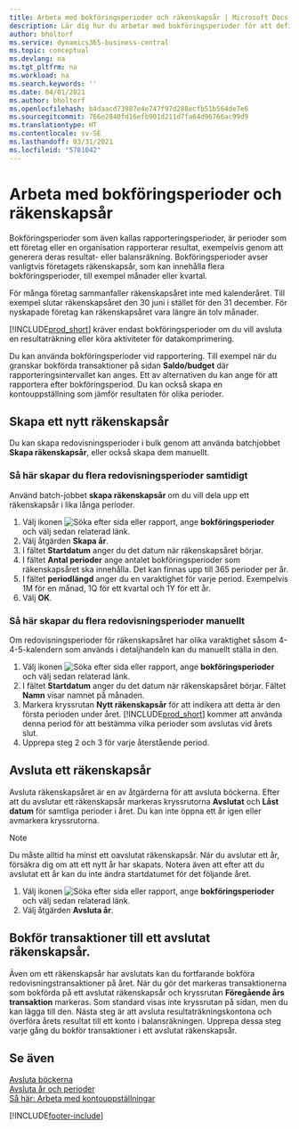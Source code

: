 ```yaml
---
title: Arbeta med bokföringsperioder och räkenskapsår | Microsoft Docs
description: Lär dig hur du arbetar med bokföringsperioder för att definiera när företaget rapporterar resultat.
author: bholtorf
ms.service: dynamics365-business-central
ms.topic: conceptual
ms.devlang: na
ms.tgt_pltfrm: na
ms.workload: na
ms.search.keywords: ''
ms.date: 04/01/2021
ms.author: bholtorf
ms.openlocfilehash: b4daacd73987e4e747f97d288ecfb51b564de7e6
ms.sourcegitcommit: 766e2840fd16efb901d211d7fa64d96766ac99d9
ms.translationtype: HT
ms.contentlocale: sv-SE
ms.lasthandoff: 03/31/2021
ms.locfileid: "5781042"
---
```

# <a name="working-with-accounting-periods-and-fiscal-years"></a>Arbeta med bokföringsperioder och räkenskapsår

Bokföringsperioder som även kallas rapporteringsperioder, är perioder som ett företag eller en organisation rapporterar resultat, exempelvis genom att generera deras resultat- eller balansräkning. Bokföringsperioder avser vanligtvis företagets räkenskapsår, som kan innehålla flera bokföringsperioder, till exempel månader eller kvartal.

För många företag sammanfaller räkenskapsåret inte med kalenderåret. Till exempel slutar räkenskapsåret den 30 juni i stället för den 31 december. För nyskapade företag kan räkenskapsåret vara längre än tolv månader.  

[!INCLUDE[prod_short](includes/prod_short.md)] kräver endast bokföringsperioder om du vill avsluta en resultaträkning eller köra aktiviteter för datakomprimering. 

Du kan använda bokföringsperioder vid rapportering. Till exempel när du granskar bokförda transaktioner på sidan **Saldo/budget** där rapporteringsintervallet kan anges. Ett av alternativen du kan ange för att rapportera efter bokföringsperiod. Du kan också skapa en kontouppställning som jämför resultaten för olika perioder.

## <a name="creating-a-new-fiscal-year"></a>Skapa ett nytt räkenskapsår

Du kan skapa redovisningsperioder i bulk genom att använda batchjobbet **Skapa räkenskapsår**, eller också skapa dem manuellt.

### <a name="how-to-create-accounting-periods-in-bulk"></a>Så här skapar du flera redovisningsperioder samtidigt

Använd batch-jobbet **skapa räkenskapsår** om du vill dela upp ett räkenskapsår i lika långa perioder.  

1. Välj ikonen ![Söka efter sida eller rapport](media/ui-search/search_small.png "Ikonen Sök efter sida eller rapport"), ange **bokföringsperioder** och välj sedan relaterad länk.  
2. Välj åtgärden **Skapa år**.  <!--What about the Scheduling option? Should we mention that? There's also the Report Output Type field...-->
3. I fältet **Startdatum** anger du det datum när räkenskapsåret börjar.  
4. I fältet **Antal perioder** ange antalet bokföringsperioder som räkenskapsåret ska innehålla. Det kan finnas upp till 365 perioder per år.  
5. I fältet **periodlängd** anger du en varaktighet för varje period. Exempelvis 1M för en månad, 1Q för ett kvartal och 1Y för ett år.  
6. Välj **OK**.  

### <a name="how-to-create-accounting-periods-manually"></a>Så här skapar du flera redovisningsperioder manuellt

Om redovisningsperioder för räkenskapsåret har olika varaktighet såsom 4-4-5-kalendern som används i detaljhandeln kan du manuellt ställa in den.  
  
1. Välj ikonen ![Söka efter sida eller rapport](media/ui-search/search_small.png "Ikonen Sök efter sida eller rapport"), ange **bokföringsperioder** och välj sedan relaterad länk.  
2. I fältet **Startdatum** anger du det datum när räkenskapsåret börjar. Fältet **Namn** visar namnet på månaden.  
3. Markera kryssrutan **Nytt räkenskapsår** för att indikera att detta är den första perioden under året. [!INCLUDE[prod_short](includes/prod_short.md)] kommer att använda denna period för att bestämma vilka perioder som avslutas vid årets slut.
4. Upprepa steg 2 och 3 för varje återstående period.  

## <a name="closing-a-fiscal-year"></a>Avsluta ett räkenskapsår

Avsluta räkenskapsåret är en av åtgärderna för att avsluta böckerna. Efter att du avslutar ett räkenskapsår markeras kryssrutorna **Avslutat** och **Låst datum** för samtliga perioder i året. Du kan inte öppna ett år igen eller avmarkera kryssrutorna.

> [!NOTE]  
> Du måste alltid ha minst ett oavslutat räkenskapsår. När du avslutar ett år, försäkra dig om att ett nytt år har skapats. Notera även att efter att du avslutat ett år kan du inte ändra startdatumet för det följande året.

1. Välj ikonen ![Söka efter sida eller rapport](media/ui-search/search_small.png "Ikonen Sök efter sida eller rapport"), ange **bokföringsperioder** och välj sedan relaterad länk.  
2. Välj åtgärden **Avsluta år**.  

## <a name="posting-entries-to-a-closed-fiscal-year"></a>Bokför transaktioner till ett avslutat räkenskapsår.

Även om ett räkenskapsår har avslutats kan du fortfarande bokföra redovisningstransaktioner på året. När du gör det markeras transaktionerna som bokförda på ett avslutat räkenskapsår och kryssrutan **Föregående års transaktion** markeras. Som standard visas inte kryssrutan på sidan, men du kan lägga till den. Nästa steg är att avsluta resultaträkningskontona och överföra årets resultat till ett konto i balansräkningen. Upprepa dessa steg varje gång du bokför transaktioner i ett avslutat räkenskapsår.

## <a name="see-also"></a>Se även

[Avsluta böckerna](year-close-books.md)  
[Avsluta år och perioder](year-close-years-periods.md)  
[Så här: Arbeta med kontouppställningar](bi-how-work-account-schedule.md)  


[!INCLUDE[footer-include](includes/footer-banner.md)]